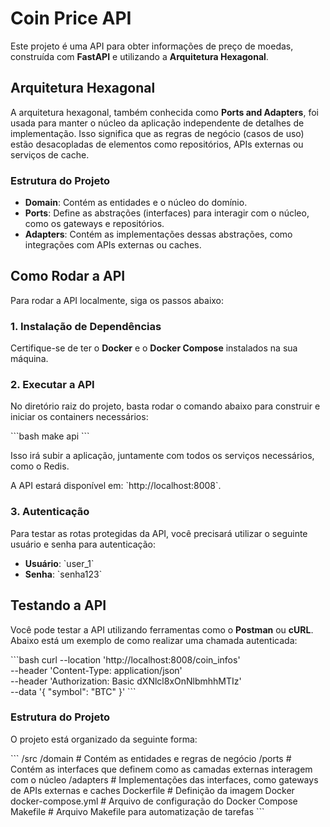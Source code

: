 # Coin Price API

Este projeto é uma API para obter informações de preço de moedas, construída com **FastAPI** e utilizando a **Arquitetura Hexagonal**.

## Arquitetura Hexagonal

A arquitetura hexagonal, também conhecida como **Ports and Adapters**, foi usada para manter o núcleo da aplicação independente de detalhes de implementação. Isso significa que as regras de negócio (casos de uso) estão desacopladas de elementos como repositórios, APIs externas ou serviços de cache.

### Estrutura do Projeto

- **Domain**: Contém as entidades e o núcleo do domínio.
- **Ports**: Define as abstrações (interfaces) para interagir com o núcleo, como os gateways e repositórios.
- **Adapters**: Contém as implementações dessas abstrações, como integrações com APIs externas ou caches.

## Como Rodar a API

Para rodar a API localmente, siga os passos abaixo:

### 1. Instalação de Dependências

Certifique-se de ter o **Docker** e o **Docker Compose** instalados na sua máquina.

### 2. Executar a API

No diretório raiz do projeto, basta rodar o comando abaixo para construir e iniciar os containers necessários:

\`\`\`bash
make api
\`\`\`

Isso irá subir a aplicação, juntamente com todos os serviços necessários, como o Redis.

A API estará disponível em: \`http://localhost:8008\`.

### 3. Autenticação

Para testar as rotas protegidas da API, você precisará utilizar o seguinte usuário e senha para autenticação:

- **Usuário**: \`user_1\`
- **Senha**: \`senha123\`


## Testando a API

Você pode testar a API utilizando ferramentas como o **Postman** ou **cURL**. Abaixo está um exemplo de como realizar uma chamada autenticada:

\`\`\`bash
curl --location 'http://localhost:8008/coin_infos' \
--header 'Content-Type: application/json' \
--header 'Authorization: Basic dXNlcl8xOnNlbmhhMTIz' \
--data '{
    "symbol": "BTC"
  }'
\`\`\`

### Estrutura do Projeto

O projeto está organizado da seguinte forma:

\`\`\`
/src
  /domain      # Contém as entidades e regras de negócio
  /ports       # Contém as interfaces que definem como as camadas externas interagem com o núcleo
  /adapters    # Implementações das interfaces, como gateways de APIs externas e caches
Dockerfile     # Definição da imagem Docker
docker-compose.yml  # Arquivo de configuração do Docker Compose
Makefile       # Arquivo Makefile para automatização de tarefas
\`\`\`